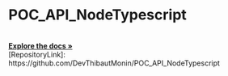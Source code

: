 # POC_API_NodeTypescript
  <br />
  <a href="[RepositoryLink]"><strong>Explore the docs »</strong></a>
  <br />
  [RepositoryLink]: https://github.com/DevThibautMonin/POC_API_NodeTypescript
